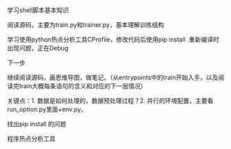

学习shell脚本基本知识

阅读源码，主要为train.py和trainer.py，基本理解训练结构

学习使用python热点分析工具CProfile，修改代码后使用pip install .重新编译时出现问题，正在Debug	







下一步

继续阅读源码，画思维导图，做笔记。（从entrypoints中的train开始入手，以及阅读完train大概每条语句的含义和对应的下一层情况）

关键点：1. 数据是如何处理的，数据预处理过程？2. 并行的环境配置，主要看run_option.py里面+env.py。

找出pip install 的问题

程序热点分析工具




